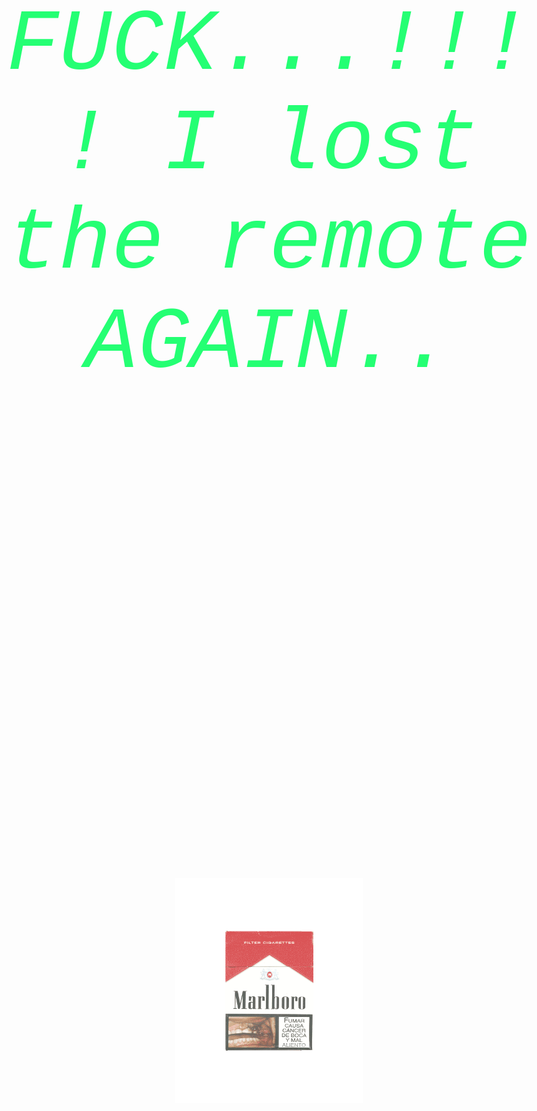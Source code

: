 <html>
  
  <style>
  * {
  margin: 0;
  padding: 20;
  border: none;
  font-family: Courier New, sans-serif;
}

body {
  font-size: 140px;
  padding:20px;
  color:#24ff73;
  background-image: url("https://mymessyworldhere.wordpress.com/wp-content/uploads/2015/01/p1060732.jpg");
  background-repeat: no-repeat;
 
}
}
h1 {
  font-size: 120px;
  padding:20px;
  color:#cbf636
}

    
     img {
  	    background-color: transparent!important;
    }
    
</style>
<header hidden> </header>
<body>
  <center>
    <br><br>
   <p><i>FUCK...!!!! I lost the remote AGAIN..</i></p>
   <br><br><br><br>
   <img src="docs/assets/marlboro-pack.gif" width="300">
<br><br>
  </center>
</body>
</html>
